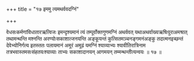 +++
title = "१७ इममु त्यमथर्ववदग्निं"

+++

वेधसःकर्मणांविधातारऋत्विजः इमन्दृश्यमानं त्यं तम्पूर्वोक्तगुणमग्निं अथर्ववत् यथाअथर्वाख्यऋषिःपुराअमश्रात् तथामन्थन्ति मश्नन्ति अरण्योःसकाशात्जनयन्ति अङ्कूयन्तं कुत्सितमञ्चनङ्गमनंअङ्कु तदात्मनइच्छन्तं देवेभ्योनिर्गत्य इतस्ततः पलायमानं अमूरं अमूढं यमग्निं श्याव्याभ्यः श्यावीतिरात्रिनाम तत्रभवास्तमसःसंहतयःश्याव्याः ताभ्यः सकाशादानयन् आगमयन् तम्मन्थन्तीत्यन्वयः ॥ १७ ॥